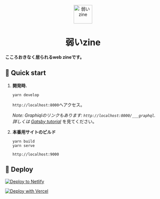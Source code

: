 <p align="center">
  <a href="https://yowai.band">
    <img alt="弱いzine" src="https://yowai.band/yowai-logo.png" width="60" />
  </a>
</p>
<h1 align="center">
  弱いzine
</h1>

**こころおきなく居られるweb zineです。**

## 🚀 Quick start

1.  **開発時.**

    ```shell
    yarn develop
    ```

    `http://localhost:8000`へアクセス。

    _Note: Graphiqlのリンクもあります: _`http://localhost:8000/___graphql`_. 詳しくは [Gatsby tutorial](https://www.gatsbyjs.com/tutorial/part-five/#introducing-graphiql)_ を見てください。

2.  **本番用サイトのビルド**

    ```shell
    yarn build
    yarn serve
    ```

    `http://localhost:9000`


## 💫 Deploy

[![Deploy to Netlify](https://www.netlify.com/img/deploy/button.svg)](https://app.netlify.com/start/deploy?repository=https://github.com/gatsbyjs/gatsby-starter-blog)

[![Deploy with Vercel](https://vercel.com/button)](https://vercel.com/import/project?template=https://github.com/gatsbyjs/gatsby-starter-blog)
